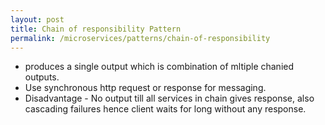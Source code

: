 ```yaml
---
layout: post
title: Chain of responsibility Pattern
permalink: /microservices/patterns/chain-of-responsibility
---
```


* produces a single output which is combination of mltiple chanied outputs.
* Use synchronous http request or response for messaging.
* Disadvantage - No output till all services in chain gives response, also cascading failures hence client waits for long without any response.
